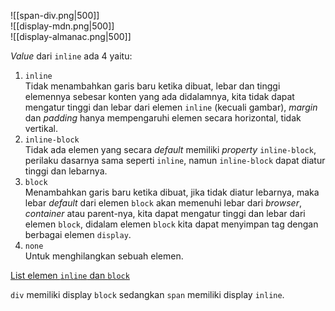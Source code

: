 ![[span-div.png|500]]  
![[display-mdn.png|500]]  
![[display-almanac.png|500]]

*Value* dari `inline` ada 4 yaitu:
1. `inline`  
	Tidak menambahkan garis baru ketika dibuat, lebar dan tinggi elemennya sebesar konten yang ada didalamnya, kita tidak dapat mengatur tinggi dan lebar dari elemen `inline` (kecuali gambar), *margin* dan *padding* hanya mempengaruhi elemen secara horizontal, tidak vertikal.
2. `inline-block`  
	Tidak ada elemen yang secara *default* memiliki *property* `inline-block`, perilaku dasarnya sama seperti `inline`, namun `inline-block` dapat diatur tinggi dan lebarnya.
3. `block`  
	Menambahkan garis baru ketika dibuat, jika tidak diatur lebarnya, maka lebar *default* dari elemen `block` akan memenuhi lebar dari *browser*, *container* atau parent-nya, kita dapat mengatur tinggi dan lebar dari elemen `block`, didalam elemen `block` kita dapat menyimpan tag dengan berbagai elemen `display`.
4. `none`  
	Untuk menghilangkan sebuah elemen.

[List elemen `inline` dan `block`](https://www.w3schools.com/html/html_blocks.asp)

`div` memiliki display `block` sedangkan `span` memiliki display `inline`.
